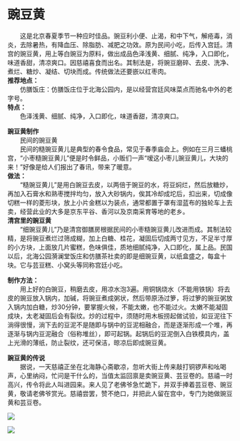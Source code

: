 # 豌豆黄  

&emsp;&emsp;这是北京春夏季节一种应时佳品。豌豆利小便、止渴，和中下气，解疮毒，消炎，去除暑热，有降血压、除脂肪、减肥之功效。原为民间小吃，后传入宫廷。清宫的豌豆黄，用上等白豌豆为原料，做出成品色泽浅黄、细腻、纯净，入口即化，味道香甜，清凉爽口。因慈禧喜食而出名。其制法是，将豌豆磨碎、去皮、洗净、煮烂、糖炒、凝结、切块而成。传统做法还要嵌以红枣肉。  
**推荐地点：**  
&emsp;&emsp;仿膳饭庄：仿膳饭庄位于北海公园内，是以经营宫廷风味菜点而驰名中外的老字号。  
**特点：**  
&emsp;&emsp;色泽浅黄、细腻、纯净，入口即化，味道香甜，清凉爽口。  

**豌豆黄制作**  
&emsp;&emsp;民间的豌豆黄  
&emsp;&emsp;民间的糙豌豆黄儿是典型的春令食品，常见于春季庙会上。例如在三月三蟠桃宫，“小枣糙豌豆黄儿”便是时令鲜品，小贩们一声“嗳这小枣儿豌豆黄儿，大块的来！”好像是给人们报出了春讯，带来了暖意。  
**做法：**  
&emsp;&emsp;“糙豌豆黄儿”是用白豌豆去皮，以两倍于豌豆的水，将豆焖烂，然后放糖炒，再加入石膏水和熟枣搅拌均匀，放入大砂锅内，俟其冷却成坨后，扣出来，切成像切糕一样的菱形块，放上小片金糕以为装点，通常都置于罩有湿蓝布的独轮车上去卖，经营此业的大多是京东平谷、香河以及京南采育等地的老乡。  
**清宫里的豌豆黄**  
&emsp;&emsp;“细豌豆黄儿”乃是清宫御膳房根据民间的小枣糙豌豆黄儿改进而成。其制法较精，是将豌豆煮烂过筛成糊，加上白糖、桂花，凝固后切成两寸见方，不足半寸厚的小方块，上面放几片蜜糕，色味俱佳，质地细腻纯净，入口即化，属上品。民国以后，北海公园漪澜堂饭庄和仿膳茶社卖的即是细豌豆黄，以纸盒盛之，每盒十块。它与芸豆糕、小窝头等同称宫廷小吃。  

**制作方法：**  
&emsp;&emsp;用上好的白豌豆，稍磨去皮，用凉水泡3遍。用铜锅烧水（不能用铁锅）将去皮的豌豆放入锅内，加碱，将豌豆煮成粥状，然后带原汤过箩，将过箩的豌豆粥放入锅内加白糖，炒30分钟，要掌握火候，不能太嫩，也不能过火。太嫩不能凝固成块，太老凝固后会有裂纹。炒的过程中，须随时用木板捞起做试验，如豆泥往下淌得很慢，淌下去的豆泥不是随即与锅中的豆泥相融合，而是逐渐形成一个堆，再逐渐与锅内豆泥融合（俗称堆丝），即可起锅。起锅后的豆泥倒入白铁模具内，盖上光滑的薄纸，防止裂纹，还可保洁，晾凉后即成豌豆黄。  

**豌豆黄的传说**  
&emsp;&emsp;据说，一天慈禧正坐在北海静心斋歇凉，忽听大街上传来敲打铜锣声和吆喝声，心里纳闷，忙问是干什么的，当值太监回禀是卖豌豆黄、芸豆卷的。慈禧一时高兴，传令将此人叫进园来。来人见了老佛爷急忙跪下，并双手捧着芸豆卷、豌豆黄，敬请老佛爷赏光。慈禧尝罢，赞不绝口，并把此人留在宫中，专门为她做豌豆黄和芸豆卷。  

![](https://raw.gitmirror.com/szqq0512/Pic/main/img/202201211933876.png)  

![](https://raw.gitmirror.com/szqq0512/Pic/main/img/202201211933862.png)  
<!-- Last processed: 2025-07-22 03:44:25 -->
